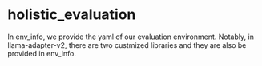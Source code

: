 # holistic_evaluation

In env_info, we provide the yaml of our evaluation environment. Notably, in llama-adapter-v2, there are two custmized libraries and they are also be provided in env_info.